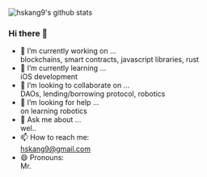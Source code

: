 ![hskang9's github stats](https://github-readme-stats.vercel.app/api?username=hskang9&show_icons=true&theme=default)

### Hi there 👋

- 🔭 I’m currently working on ... <br>
blockchains, smart contracts, javascript libraries, rust
- 🌱 I’m currently learning ...<br>
iOS development
- 👯 I’m looking to collaborate on ... <br>
DAOs, lending/borrowing protocol, robotics
- 🤔 I’m looking for help ... <br>
on learning robotics
- 💬 Ask me about ... <br>
wel..
- 📫 How to reach me:<br> 
hskang9@gmail.com
- 😄 Pronouns: <br>
Mr.

